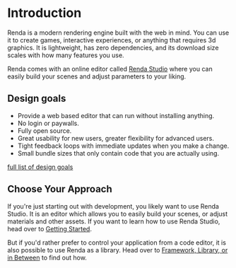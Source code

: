 # Introduction

Renda is a modern rendering engine built with the web in mind. You can use it to
create games, interactive experiences, or anything that requires 3d graphics. It
is lightweight, has zero dependencies, and its download size scales with how
many features you use.

Renda comes with an online editor called [Renda Studio](https://renda.studio)
where you can easily build your scenes and adjust parameters to your liking.

## Design goals

- Provide a web based editor that can run without installing anything.
- No login or paywalls.
- Fully open source.
- Great usability for new users, greater flexibility for advanced users.
- Tight feedback loops with immediate updates when you make a change.
- Small bundle sizes that only contain code that you are actually using.

[full list of design goals](./advanced/design-goals.md)

## Choose Your Approach

If you're just starting out with development, you likely want to use Renda
Studio. It is an editor which allows you to easily build your scenes, or adjust
materials and other assets. If you want to learn how to use Renda Studio, head
over to [Getting Started](./getting-started/).

But if you'd rather prefer to control your application from a code editor, it is
also possible to use Renda as a library. Head over to
[Framework, Library, or in Between](./getting-started/framework-library-or-in-between.md)
to find out how.
